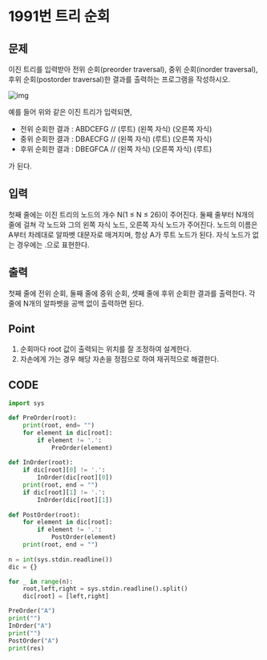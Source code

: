 # 1991번 트리 순회



## 문제

이진 트리를 입력받아 전위 순회(preorder traversal), 중위 순회(inorder traversal), 후위 순회(postorder traversal)한 결과를 출력하는 프로그램을 작성하시오.

![img](https://www.acmicpc.net/JudgeOnline/upload/201007/trtr.png)

예를 들어 위와 같은 이진 트리가 입력되면,

- 전위 순회한 결과 : ABDCEFG // (루트) (왼쪽 자식) (오른쪽 자식)
- 중위 순회한 결과 : DBAECFG // (왼쪽 자식) (루트) (오른쪽 자식)
- 후위 순회한 결과 : DBEGFCA // (왼쪽 자식) (오른쪽 자식) (루트)

가 된다.



## 입력

첫째 줄에는 이진 트리의 노드의 개수 N(1 ≤ N ≤ 26)이 주어진다. 둘째 줄부터 N개의 줄에 걸쳐 각 노드와 그의 왼쪽 자식 노드, 오른쪽 자식 노드가 주어진다. 노드의 이름은 A부터 차례대로 알파벳 대문자로 매겨지며, 항상 A가 루트 노드가 된다. 자식 노드가 없는 경우에는 .으로 표현한다.



## 출력

첫째 줄에 전위 순회, 둘째 줄에 중위 순회, 셋째 줄에 후위 순회한 결과를 출력한다. 각 줄에 N개의 알파벳을 공백 없이 출력하면 된다.



## Point



1. 순회마다 root 값이 출력되는 위치를 잘 조정하여 설계한다.
2. 자손에게 가는 경우 해당 자손을 정점으로 하여 재귀적으로 해결한다.





## CODE



```python
import sys

def PreOrder(root):
    print(root, end= "")
    for element in dic[root]:
        if element != '.':
            PreOrder(element)
    
def InOrder(root):
    if dic[root][0] != '.':
        InOrder(dic[root][0])
    print(root, end = "")
    if dic[root][1] != '.':
        InOrder(dic[root][1])
    
def PostOrder(root):
    for element in dic[root]:
        if element != '.':
            PostOrder(element)
    print(root, end = "")
    
n = int(sys.stdin.readline())
dic = {}

for _ in range(n):
    root,left,right = sys.stdin.readline().split()
    dic[root] = [left,right]

PreOrder("A")
print("")
InOrder("A")
print("")
PostOrder("A")
print(res)
```

